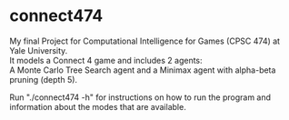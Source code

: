 # connect474
My final Project for Computational Intelligence for Games (CPSC 474) at Yale University.   
It models a Connect 4 game and includes 2 agents:   
A Monte Carlo Tree Search agent and a Minimax agent with alpha-beta pruning (depth 5).   
   
Run "./connect474 -h" for instructions on how to run the program and information about the modes that are available.   
